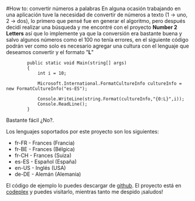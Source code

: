 #How to: convertir números a palabras
En alguna ocasión trabajando en una aplicación tuve la necesidad de convertir de números a texto (1 -> uno, 2 -> dos), lo primero que pensé fue en generar el algoritmo, pero después decidí realizar una búsqueda y me encontré con el proyecto **Number 2 Letters** así que lo implemente ya que la conversión era bastante buena y salvo algunos números como el 100 no tenía errores, en el siguiente código podrán ver como solo es necesario agregar una cultura con el lenguaje que deseamos convertir y el formato "**L**"

```language-csharp
        public static void Main(string[] args)
        {
            int i = 10;

            Microsoft.International.FormatCultureInfo cultureInfo = new FormatCultureInfo("es-ES");

            Console.WriteLine(string.Format(cultureInfo,"{0:L}",i));
            Console.ReadLine();
        }
```

Bastante fácil ¿No?.

Los lenguajes soportados por este proyecto son los siguientes:

 * fr-FR - Frances (Francia)
 * fr-BE - Frances (Bélgica)
 * fr-CH - Frances (Suiza)
 * es-ES - Español (España)
 * en-US - Inglés (USA)
 * de-DE - Alemán (Alemania)

El código de ejemplo lo puedes descargar de [github](https://github.com/Satur01/NumbersToWords/blob/master/NumberToWords).
El proyecto está en [codeplex](https://n2l.codeplex.com/wikipage?title=How%20to%20implement%20the%20library) y puedes visitarlo, mientras tanto me despido ¡saludos!
